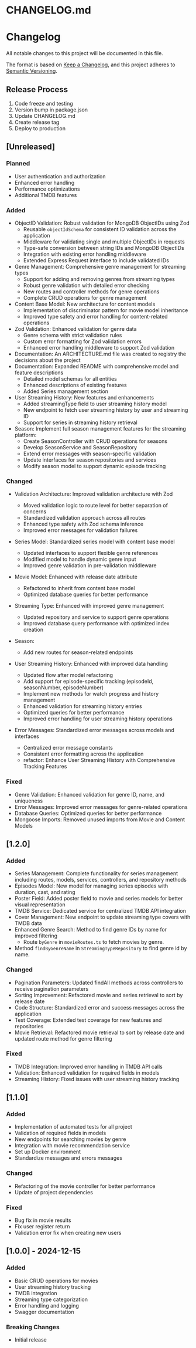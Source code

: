 # CHANGELOG.md

# Changelog
All notable changes to this project will be documented in this file.

The format is based on [Keep a Changelog](https://keepachangelog.com/en/1.0.0/),
and this project adheres to [Semantic Versioning](https://semver.org/spec/v2.0.0.html).

## Release Process
1. Code freeze and testing
2. Version bump in package.json
3. Update CHANGELOG.md
4. Create release tag
5. Deploy to production

## [Unreleased]
### Planned
- User authentication and authorization
- Enhanced error handling
- Performance optimizations
- Additional TMDB features

### Added

- ObjectID Validation: Robust validation for MongoDB ObjectIDs using Zod
  - Reusable `objectIdSchema` for consistent ID validation across the application
  - Middleware for validating single and multiple ObjectIDs in requests
  - Type-safe conversion between string IDs and MongoDB ObjectIDs
  - Integration with existing error handling middleware
  - Extended Express Request interface to include validated IDs
- Genre Management: Comprehensive genre management for streaming types
  - Support for adding and removing genres from streaming types
  - Robust genre validation with detailed error checking
  - New routes and controller methods for genre operations
  - Complete CRUD operations for genre management
- Content Base Model: New architecture for content models
  - Implementation of discriminator pattern for movie model inheritance
  - Improved type safety and error handling for content-related operations
- Zod Validation: Enhanced validation for genre data
  - Genre schema with strict validation rules
  - Custom error formatting for Zod validation errors
  - Enhanced error handling middleware to support Zod validation
- Documentation: An ARCHITECTURE.md file was created to registry the decisions about the project
- Documentation: Expanded README with comprehensive model and feature descriptions
  - Detailed model schemas for all entities
  - Enhanced descriptions of existing features
  - Added Series management section
- User Streaming History: New features and enhancements
  - Added streamingType field to user streaming history model
  - New endpoint to fetch user streaming history by user and streaming ID
  - Support for series in streaming history retrieval
- Season: Implement full season management features for the streaming platform:
  - Create SeasonController with CRUD operations for seasons
  - Develop SeasonService and SeasonRepository
  - Extend error messages with season-specific validation
  - Update interfaces for season repositories and services
  - Modify season model to support dynamic episode tracking

### Changed
- Validation Architecture: Improved validation architecture with Zod
  - Moved validation logic to route level for better separation of concerns
  - Standardized validation approach across all routes
  - Enhanced type safety with Zod schema inference
  - Improved error messages for validation failures
- Series Model: Standardized series model with content base model
  - Updated interfaces to support flexible genre references
  - Modified model to handle dynamic genre input
  - Improved genre validation in pre-validation middleware
- Movie Model: Enhanced with release date attribute
  - Refactored to inherit from content base model
  - Optimized database queries for better performance
- Streaming Type: Enhanced with improved genre management
  - Updated repository and service to support genre operations
  - Improved database query performance with optimized index creation
- Season: 
  - Add new routes for season-related endpoints

- User Streaming History: Enhanced with improved data handling
  - Updated flow after model refactoring
  - Add support for episode-specific tracking (episodeId, seasonNumber, episodeNumber)
  - Implement new methods for watch progress and history management
  - Enhanced validation for streaming history entries
  - Optimized queries for better performance
  - Improved error handling for user streaming history operations
- Error Messages: Standardized error messages across models and interfaces
  - Centralized error message constants
  - Consistent error formatting across the application
  - refactor: Enhance User Streaming History with Comprehensive Tracking Features

### Fixed
- Genre Validation: Enhanced validation for genre ID, name, and uniqueness
- Error Messages: Improved error messages for genre-related operations
- Database Queries: Optimized queries for better performance
- Mongoose Imports: Removed unused imports from Movie and Content Models

## [1.2.0]
### Added
- Series Management: Complete functionality for series management including routes, models, services, controllers, and repository methods
- Episodes Model: New model for managing series episodes with duration, cast, and rating
- Poster Field: Added poster field to movie and series models for better visual representation
- TMDB Service: Dedicated service for centralized TMDB API integration
- Cover Management: New endpoint to update streaming type covers with TMDB data
- Enhanced Genre Search: Method to find genre IDs by name for improved filtering
  - Route `byGenre` in `movieRoutes.ts` to fetch movies by genre.
- Method `findByGenreName` in `StreamingTypeRepository` to find genre id by name.

### Changed
- Pagination Parameters: Updated findAll methods across controllers to receive pagination parameters
- Sorting Improvement: Refactored movie and series retrieval to sort by release date
- Code Structure: Standardized error and success messages across the application
- Test Coverage: Extended test coverage for new features and repositories
- Movie Retrieval: Refactored movie retrieval to sort by release date and updated route method for genre filtering

### Fixed
- TMDB Integration: Improved error handling in TMDB API calls
- Validation: Enhanced validation for required fields in models
- Streaming History: Fixed issues with user streaming history tracking

## [1.1.0]
### Added
- Implementation of automated tests for all project
- Validation of required fields in models
- New endpoints for searching movies by genre
- Integration with movie recommendation service
- Set up Docker environment
- Standardize messages and errors messages

### Changed
- Refactoring of the movie controller for better performance
- Update of project dependencies
  
### Fixed
- Bug fix in movie results
- Fix user register return
- Validation error fix when creating new users
  
## [1.0.0] - 2024-12-15
### Added
- Basic CRUD operations for movies
- User streaming history tracking
- TMDB integration
- Streaming type categorization
- Error handling and logging
- Swagger documentation

### Breaking Changes
- Initial release